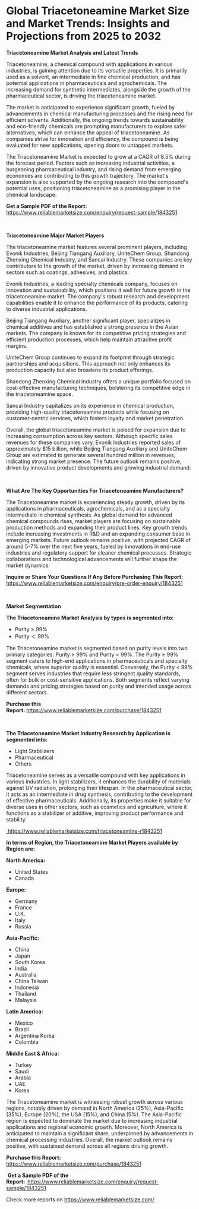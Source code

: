 <p><h1>Global Triacetoneamine Market Size and Market Trends: Insights and Projections from 2025 to 2032</h1></p><p><strong>Triacetoneamine Market Analysis and Latest Trends</strong></p>
<p><p>Triacetoneamine, a chemical compound with applications in various industries, is gaining attention due to its versatile properties. It is primarily used as a solvent, an intermediate in fine chemical production, and has potential applications in pharmaceuticals and agrochemicals. The increasing demand for synthetic intermediates, alongside the growth of the pharmaceutical sector, is driving the triacetoneamine market.</p><p>The market is anticipated to experience significant growth, fueled by advancements in chemical manufacturing processes and the rising need for efficient solvents. Additionally, the ongoing trends towards sustainability and eco-friendly chemicals are prompting manufacturers to explore safer alternatives, which can enhance the appeal of triacetoneamine. As companies strive for innovation and efficiency, the compound is being evaluated for new applications, opening doors to untapped markets.</p><p>The Triacetoneamine Market is expected to grow at a CAGR of 8.5% during the forecast period. Factors such as increasing industrial activities, a burgeoning pharmaceutical industry, and rising demand from emerging economies are contributing to this growth trajectory. The market's expansion is also supported by the ongoing research into the compound's potential uses, positioning triacetoneamine as a promising player in the chemical landscape.</p></p>
<p><strong>Get a Sample PDF of the Report:&nbsp;</strong> <a href="https://www.reliablemarketsize.com/enquiry/request-sample/1843251?utm_campaign=2769&utm_medium=2&utm_source=Github&utm_content=ia&utm_term=02042025&utm_id=triacetoneamine">https://www.reliablemarketsize.com/enquiry/request-sample/1843251</a></p>
<p>&nbsp;</p>
<p><strong>Triacetoneamine Major Market Players</strong></p>
<p><p>The triacetoneamine market features several prominent players, including Evonik Industries, Beijing Tiangang Auxiliary, UniteChem Group, Shandong Zhenxing Chemical Industry, and Sancai Industry. These companies are key contributors to the growth of the market, driven by increasing demand in sectors such as coatings, adhesives, and plastics.</p><p>Evonik Industries, a leading specialty chemicals company, focuses on innovation and sustainability, which positions it well for future growth in the triacetoneamine market. The company's robust research and development capabilities enable it to enhance the performance of its products, catering to diverse industrial applications. </p><p>Beijing Tiangang Auxiliary, another significant player, specializes in chemical additives and has established a strong presence in the Asian markets. The company is known for its competitive pricing strategies and efficient production processes, which help maintain attractive profit margins. </p><p>UniteChem Group continues to expand its footprint through strategic partnerships and acquisitions. This approach not only enhances its production capacity but also broadens its product offerings. </p><p>Shandong Zhenxing Chemical Industry offers a unique portfolio focused on cost-effective manufacturing techniques, bolstering its competitive edge in the triacetoneamine space.</p><p>Sancai Industry capitalizes on its experience in chemical production, providing high-quality triacetoneamine products while focusing on customer-centric services, which fosters loyalty and market penetration.</p><p>Overall, the global triacetoneamine market is poised for expansion due to increasing consumption across key sectors. Although specific sales revenues for these companies vary, Evonik Industries reported sales of approximately $15 billion, while Beijing Tiangang Auxiliary and UniteChem Group are estimated to generate several hundred million in revenues, indicating strong market presence. The future outlook remains positive, driven by innovative product developments and growing industrial demand.</p></p>
<p>&nbsp;</p>
<p><strong>What Are The Key Opportunities For Triacetoneamine Manufacturers?</strong></p>
<p><p>The Triacetoneamine market is experiencing steady growth, driven by its applications in pharmaceuticals, agrochemicals, and as a specialty intermediate in chemical synthesis. As global demand for advanced chemical compounds rises, market players are focusing on sustainable production methods and expanding their product lines. Key growth trends include increasing investments in R&D and an expanding consumer base in emerging markets. Future outlook remains positive, with projected CAGR of around 5-7% over the next five years, fueled by innovations in end-use industries and regulatory support for cleaner chemical processes. Strategic collaborations and technological advancements will further shape the market dynamics.</p></p>
<p><strong>Inquire or Share Your Questions If Any Before Purchasing This Report:</strong> <a href="https://www.reliablemarketsize.com/enquiry/pre-order-enquiry/1843251?utm_campaign=2769&utm_medium=2&utm_source=Github&utm_content=ia&utm_term=02042025&utm_id=triacetoneamine">https://www.reliablemarketsize.com/enquiry/pre-order-enquiry/1843251</a></p>
<p>&nbsp;</p>
<p><strong>Market Segmentation</strong></p>
<p><strong>The Triacetoneamine Market Analysis by types is segmented into:</strong></p>
<p><ul><li>Purity ≥ 99%</li><li>Purity ＜ 99%</li></ul></p>
<p><p>The Triacetoneamine market is segmented based on purity levels into two primary categories: Purity ≥ 99% and Purity < 99%. The Purity ≥ 99% segment caters to high-end applications in pharmaceuticals and specialty chemicals, where superior quality is essential. Conversely, the Purity < 99% segment serves industries that require less stringent quality standards, often for bulk or cost-sensitive applications. Both segments reflect varying demands and pricing strategies based on purity and intended usage across different sectors.</p></p>
<p><strong>Purchase this Report:&nbsp;</strong><a href="https://www.reliablemarketsize.com/purchase/1843251?utm_campaign=2769&utm_medium=2&utm_source=Github&utm_content=ia&utm_term=02042025&utm_id=triacetoneamine">https://www.reliablemarketsize.com/purchase/1843251</a></p>
<p>&nbsp;</p>
<p><strong>The Triacetoneamine Market Industry Research by Application is segmented into:</strong></p>
<p><ul><li>Light Stabilizers</li><li>Pharmaceutical</li><li>Others</li></ul></p>
<p><p>Triacetoneamine serves as a versatile compound with key applications in various industries. In light stabilizers, it enhances the durability of materials against UV radiation, prolonging their lifespan. In the pharmaceutical sector, it acts as an intermediate in drug synthesis, contributing to the development of effective pharmaceuticals. Additionally, its properties make it suitable for diverse uses in other sectors, such as cosmetics and agriculture, where it functions as a stabilizer or additive, improving product performance and stability.</p></p>
<p><a href="https://www.reliablemarketsize.com/triacetoneamine-r1843251?utm_campaign=2769&utm_medium=2&utm_source=Github&utm_content=ia&utm_term=02042025&utm_id=triacetoneamine">&nbsp;https://www.reliablemarketsize.com/triacetoneamine-r1843251</a></p>
<p><strong>In terms of Region, the Triacetoneamine Market Players available by Region are:</strong></p>
<p>
    <p> <strong> North America: </strong>
        <ul>
            <li>United States</li>
            <li>Canada</li>
        </ul>
        </p> 
    <p> <strong> Europe: </strong>
        <ul>
            <li>Germany</li>
            <li>France</li>
            <li>U.K.</li>
            <li>Italy</li>
            <li>Russia</li>
        </ul>
        </p> 
    <p> <strong> Asia-Pacific: </strong>
        <ul>
            <li>China</li>
            <li>Japan</li>
            <li>South Korea</li>
            <li>India</li>
            <li>Australia</li>
            <li>China Taiwan</li>
            <li>Indonesia</li>
            <li>Thailand</li>
            <li>Malaysia</li>
        </ul>
        </p> 
    <p> <strong> Latin America: </strong>
        <ul>
            <li>Mexico</li>
            <li>Brazil</li>
            <li>Argentina Korea</li>
            <li>Colombia</li>
        </ul>
        </p> 
    <p> <strong> Middle East & Africa: </strong>
        <ul>
            <li>Turkey</li>
            <li>Saudi</li>
            <li>Arabia</li>
            <li>UAE</li>
            <li>Korea</li>
        </ul>
    </p>
    </p>
<p><p>The Triacetoneamine market is witnessing robust growth across various regions, notably driven by demand in North America (25%), Asia-Pacific (35%), Europe (20%), the USA (15%), and China (5%). The Asia-Pacific region is expected to dominate the market due to increasing industrial applications and regional economic growth. Moreover, North America is anticipated to maintain a significant share, underpinned by advancements in chemical processing industries. Overall, the market outlook remains positive, with sustained demand across all regions driving growth.</p></p>
<p><strong>Purchase this Report: </strong><a href="https://www.reliablemarketsize.com/purchase/1843251?utm_campaign=2769&utm_medium=2&utm_source=Github&utm_content=ia&utm_term=02042025&utm_id=triacetoneamine">https://www.reliablemarketsize.com/purchase/1843251</a></p>
<p>&nbsp;<strong>Get a Sample PDF of the Report:&nbsp;&nbsp;</strong><a href="https://www.reliablemarketsize.com/enquiry/request-sample/1843251?utm_campaign=2769&utm_medium=2&utm_source=Github&utm_content=ia&utm_term=02042025&utm_id=triacetoneamine">https://www.reliablemarketsize.com/enquiry/request-sample/1843251</a></p>
<p><strong></strong></p>
<p>Check more reports on <a href="https://www.reliablemarketsize.com/?utm_campaign=2769&utm_medium=2&utm_source=Github&utm_content=ia&utm_term=02042025&utm_id=triacetoneamine">https://www.reliablemarketsize.com/</a></p>